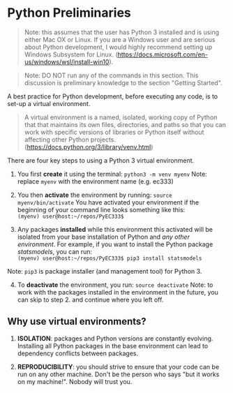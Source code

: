 # Python Preliminaries

> Note: this assumes that the user has Python 3 installed and is using either Mac OX or Linux. If you are a
Windows user and are serious about Python development, I would highly recommend setting up Windows Subsystem for Linux.
(https://docs.microsoft.com/en-us/windows/wsl/install-win10).

> Note: DO NOT run any of the commands in this section. This discussion is preliminary knowledge to the section "Getting Started".

A best practice for Python development, before executing any code, is to set-up a virtual environment.

> A virtual environment is a named, isolated, working copy of Python that that maintains its own files, directories, 
and paths so that you can work with specific versions of libraries or Python itself without affecting other Python projects.  
(https://docs.python.org/3/library/venv.html)

There are four key steps to using a Python 3 virtual environment. 
1. You first **create** it using the terminal:
`python3 -m venv myenv`
Note: replace `myenv` with the environment name (e.g. ec333)

2. You then **activate** the environment by running: `source myenv/bin/activate`
You have activated your environment if the beginning of your command line looks something like this:  
`(myenv) user@host:~/repos/PyEC333$`

3. Any packages **installed** while this environment this activated will be isolated from your base installation of Python and *any other environment*. 
For example, if you want to install the Python package *statsmodels*, you can run:  
`(myenv) user@host:~/repos/PyEC333$ pip3 install statsmodels`

Note: `pip3` is package installer (and management tool) for Python 3.

4. To **deactivate** the environment, you run: `source deactivate`
Note: to work with the packages installed in the environment in the future, you can skip to step 2. and continue where you left off.

## Why use virtual environments?
1. **ISOLATION**: packages and Python versions are constantly evolving. Installing all Python packages in the base environment can lead to dependency conflicts 
between packages.

2. **REPRODUCIBILITY**: you should strive to ensure that your code can be run on any other machine. Don't be the person who says "but it works on my machine!". 
Nobody will trust you.
